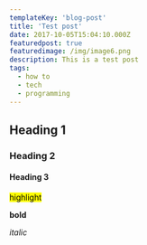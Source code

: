 ```yaml
---
templateKey: 'blog-post'
title: 'Test post'
date: 2017-10-05T15:04:10.000Z
featuredpost: true
featuredimage: /img/image6.png
description: This is a test post
tags:
  - how to
  - tech
  - programming
---
```


## Heading 1

### Heading 2

#### Heading 3

<mark>highlight</mark>

**bold**

*italic*